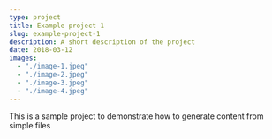 ```yaml
---
type: project
title: Example project 1
slug: example-project-1
description: A short description of the project
date: 2018-03-12
images:
  - "./image-1.jpeg"
  - "./image-2.jpeg"
  - "./image-3.jpeg"
  - "./image-4.jpeg"
---
```


This is a sample project to demonstrate how to generate content from simple files
